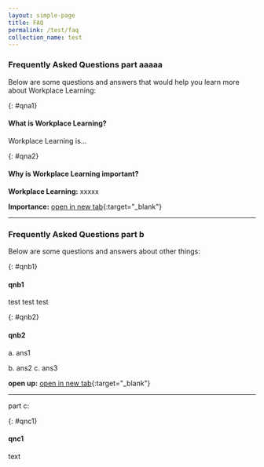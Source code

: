 ```yaml
---
layout: simple-page 
title: FAQ
permalink: /test/faq
collection_name: test
---
```


<!-- COMMENT: This page uses customised 'faq' layout to organise the content below. Go to "_layouts->faq.html" if you need to edit the layout for this page, or change the layout to 'leftnav-page-content' in the header code snippet above to switch to a standard page layout -->

<!-- NOTE: Each Q&A must be preceded with a '{: #qn{Number}}' (e.g. {: #qn1}) as a unique identifier -->

<!-- COMMENT: The {:target="_blank"} syntax at the end of the Markdown webpage URL is used to open the URL in a new window tab -->


### Frequently Asked Questions part aaaaa

Below are some questions and answers that would help you learn more about Workplace Learning:

{: #qna1}
#### What is Workplace Learning?
Workplace Learning is...

{: #qna2}
#### Why is Workplace Learning important?
**Workplace Learning:** xxxxx

**Importance:** [open in new tab](workplacelearning.gov.sg){:target="_blank"}

----------

### Frequently Asked Questions part b
Below are some questions and answers about other things:

{: #qnb1}
#### qnb1
test test test 

{: #qnb2}
#### qnb2
a. ans1

b. ans2
c. ans3

**open up:** [open in new tab](www.workplacelearning.gov.sg){:target="_blank"}

---

part c:

{: #qnc1}
#### qnc1
text 
